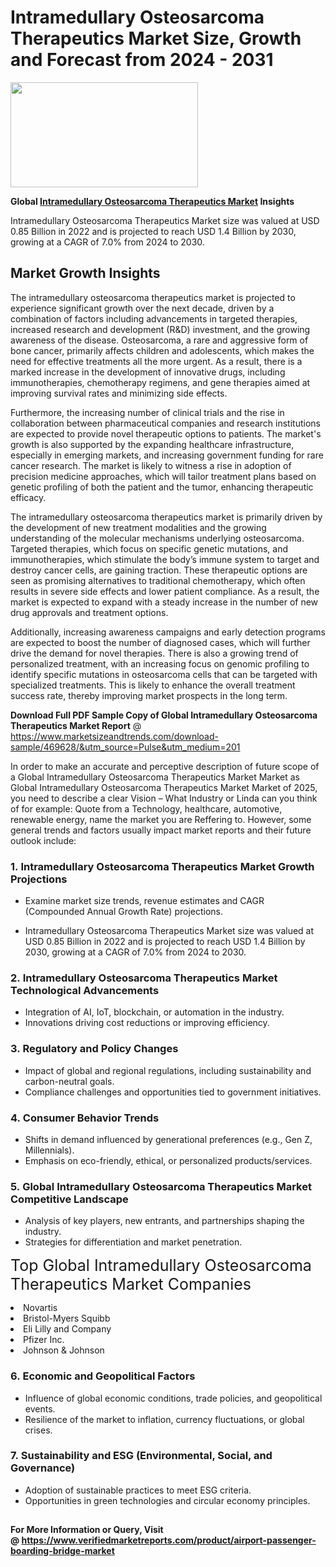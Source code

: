 <H1>Intramedullary Osteosarcoma Therapeutics Market Size, Growth and Forecast from 2024 - 2031</H1><img class="aligncenter size-medium wp-image-584254" src="https://thirdeyenews.in/wp-content/uploads/2024/09/Global-Market-Research-300x168.jpeg" alt="" width="300" height="168" /><p><strong>Global&nbsp;<a href="https://www.marketsizeandtrends.com/download-sample/469628/&amp;utm_source=Pulse&amp;utm_medium=201">Intramedullary Osteosarcoma Therapeutics Market</a> Insights</strong></p><p>Intramedullary Osteosarcoma Therapeutics Market size was valued at USD 0.85 Billion in 2022 and is projected to reach USD 1.4 Billion by 2030, growing at a CAGR of 7.0% from 2024 to 2030.</p><p><h2>Market Growth Insights</h2> <p>The intramedullary osteosarcoma therapeutics market is projected to experience significant growth over the next decade, driven by a combination of factors including advancements in targeted therapies, increased research and development (R&D) investment, and the growing awareness of the disease. Osteosarcoma, a rare and aggressive form of bone cancer, primarily affects children and adolescents, which makes the need for effective treatments all the more urgent. As a result, there is a marked increase in the development of innovative drugs, including immunotherapies, chemotherapy regimens, and gene therapies aimed at improving survival rates and minimizing side effects.</p> <p>Furthermore, the increasing number of clinical trials and the rise in collaboration between pharmaceutical companies and research institutions are expected to provide novel therapeutic options to patients. The market's growth is also supported by the expanding healthcare infrastructure, especially in emerging markets, and increasing government funding for rare cancer research. The market is likely to witness a rise in adoption of precision medicine approaches, which will tailor treatment plans based on genetic profiling of both the patient and the tumor, enhancing therapeutic efficacy.</p> <p></p> <p>The intramedullary osteosarcoma therapeutics market is primarily driven by the development of new treatment modalities and the growing understanding of the molecular mechanisms underlying osteosarcoma. Targeted therapies, which focus on specific genetic mutations, and immunotherapies, which stimulate the body’s immune system to target and destroy cancer cells, are gaining traction. These therapeutic options are seen as promising alternatives to traditional chemotherapy, which often results in severe side effects and lower patient compliance. As a result, the market is expected to expand with a steady increase in the number of new drug approvals and treatment options.</p> <p>Additionally, increasing awareness campaigns and early detection programs are expected to boost the number of diagnosed cases, which will further drive the demand for novel therapies. There is also a growing trend of personalized treatment, with an increasing focus on genomic profiling to identify specific mutations in osteosarcoma cells that can be targeted with specialized treatments. This is likely to enhance the overall treatment success rate, thereby improving market prospects in the long term.</p> <p></p><p><span class=""><strong>Download Full PDF Sample Copy of Global Intramedullary Osteosarcoma Therapeutics Market Report</strong> @ <a href="https://www.marketsizeandtrends.com/download-sample/469628/&amp;utm_source=Pulse&amp;utm_medium=201" target="_blank">https://www.marketsizeandtrends.com/download-sample/469628/&amp;utm_source=Pulse&amp;utm_medium=201</a></span></p><p>In order to make an accurate and perceptive description of future scope of a Global&nbsp;Intramedullary Osteosarcoma Therapeutics Market Market as Global&nbsp;Intramedullary Osteosarcoma Therapeutics Market Market of 2025, you need to describe a clear Vision &ndash; What Industry or Linda can you think of for example: Quote from a Technology, healthcare, automotive, renewable energy, name the market you are Reffering to. However, some general trends and factors usually impact market reports and their future outlook include:</p><h3>1.&nbsp;<strong>Intramedullary Osteosarcoma Therapeutics Market Growth Projections</strong></h3><ul><li>Examine market size trends, revenue estimates and CAGR (Compounded Annual Growth Rate) projections.</li><li><p>Intramedullary Osteosarcoma Therapeutics Market size was valued at USD 0.85 Billion in 2022 and is projected to reach USD 1.4 Billion by 2030, growing at a CAGR of 7.0% from 2024 to 2030.</p></li></ul><h3>2.&nbsp;<strong>Intramedullary Osteosarcoma Therapeutics Market Technological Advancements</strong></h3><ul><li>Integration of AI, IoT, blockchain, or automation in the industry.</li><li>Innovations driving cost reductions or improving efficiency.</li></ul><h3>3.&nbsp;<strong>Regulatory and Policy Changes</strong></h3><ul><li>Impact of global and regional regulations, including sustainability and carbon-neutral goals.</li><li>Compliance challenges and opportunities tied to government initiatives.</li></ul><h3>4.&nbsp;<strong>Consumer Behavior Trends</strong></h3><ul><li>Shifts in demand influenced by generational preferences (e.g., Gen Z, Millennials).</li><li>Emphasis on eco-friendly, ethical, or personalized products/services.</li></ul><h3>5.&nbsp;<strong>Global Intramedullary Osteosarcoma Therapeutics Market Competitive Landscape</strong></h3><ul><li>Analysis of key players, new entrants, and partnerships shaping the industry.</li><li>Strategies for differentiation and market penetration.</li></ul><p data-pm-slice="1 1 []"><span style="color: inherit; font-family: inherit; font-size: 25px;">Top Global Intramedullary Osteosarcoma Therapeutics Market Companies</span></p><div class="" data-test-id=""><p><li>Novartis</li><li> Bristol-Myers Squibb</li><li> Eli Lilly and Company</li><li> Pfizer Inc.</li><li> Johnson & Johnson</li></p></div><h3>6.&nbsp;<strong>Economic and Geopolitical Factors</strong></h3><ul><li>Influence of global economic conditions, trade policies, and geopolitical events.</li><li>Resilience of the market to inflation, currency fluctuations, or global crises.</li></ul><h3>7.&nbsp;<strong>Sustainability and ESG (Environmental, Social, and Governance)</strong></h3><ul><li>Adoption of sustainable practices to meet ESG criteria.</li><li>Opportunities in green technologies and circular economy principles.</li></ul><h2><strong style="font-size: 14px;">For More Information or Query, Visit @&nbsp;</strong><a style="background-color: #ffffff; font-size: 14px;" href="https://www.marketsizeandtrends.com/report/intramedullary-osteosarcoma-therapeutics-market/" target="_blank">https://www.verifiedmarketreports.com/product/airport-passenger-boarding-bridge-market</a></h2>